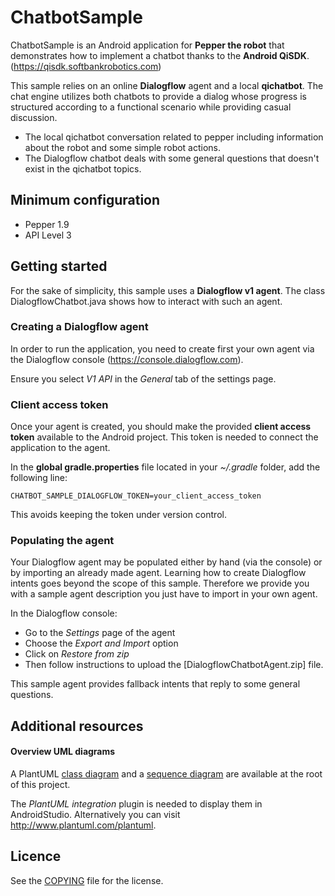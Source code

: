 # ChatbotSample

ChatbotSample is an Android application for **Pepper the robot** that
demonstrates how to implement a chatbot thanks to the **Android QiSDK**.
(https://qisdk.softbankrobotics.com)


This sample relies on an online **Dialogflow** agent and a local **qichatbot**.
The chat engine utilizes both chatbots to provide a dialog whose
progress is structured according to a functional scenario while providing
casual discussion.

* The local qichatbot conversation related to pepper including information about the robot and some simple robot actions.
* The Dialogflow chatbot deals with some general questions that doesn't exist in the qichatbot topics.


## Minimum configuration

* Pepper 1.9
* API Level 3


## Getting started ##

For the sake of simplicity, this sample uses a **Dialogflow v1 agent**.
The class DialogflowChatbot.java shows how to interact with such an agent.

### Creating a Dialogflow agent ###

In order to run the application, you need to create first your own agent
via the Dialogflow console (https://console.dialogflow.com).

Ensure you select *V1 API* in the *General* tab of the settings page.

### Client access token ###
Once your agent is created, you should make the provided **client access token**
available to the Android project. This token is needed to connect the
application to the agent.

In the **global gradle.properties** file located in your *~/.gradle* folder,
add the following line:

```
CHATBOT_SAMPLE_DIALOGFLOW_TOKEN=your_client_access_token
```
This avoids keeping the token under version control.

### Populating the agent ###

Your Dialogflow agent may be populated either by hand (via the console)
or by importing an already made agent. Learning how to create Dialogflow
intents goes beyond the scope of this sample. Therefore we provide you
with a sample agent description you just have to import in your own agent.

In the Dialogflow console:
* Go to the *Settings* page of the agent
* Choose the *Export and Import* option
* Click on *Restore from zip*
* Then follow instructions to upload the [DialogflowChatbotAgent.zip] file.

This sample agent provides fallback intents that reply to some general questions.


## Additional resources ##

#### Overview UML diagrams ####
A PlantUML [class diagram](classDiagram.plantuml) and a
[sequence diagram](sequenceDiagram.plantuml)
are available at the root of this project.

The *PlantUML integration* plugin is needed to display them in AndroidStudio.
Alternatively you can visit http://www.plantuml.com/plantuml.

## Licence ##

See the [COPYING](COPYING.md) file for the license.
